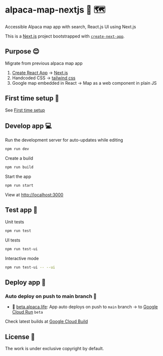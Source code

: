 # alpaca-map-nextjs 🦙 🗺

Accessible Alpaca map app with search, React.js UI using Next.js

This is a [Next.js](https://nextjs.org/) project bootstrapped with [`create-next-app`](https://github.com/vercel/next.js/tree/canary/packages/create-next-app).

## Purpose 😊

Migrate from previous alpaca map app

1. [Create React App](https://github.com/facebook/create-react-app) -> [Next.js](https://nextjs.org/)
2. Handcoded CSS -> [tailwind css](https://tailwindcss.com/)
3. Google map embedded in React -> Map as a web component in plain JS

## First time setup 🐣

See [First time setup](src/docs/README.init.md)

## Develop app 💻

Run the development server for auto-updates while editing

```bash
npm run dev
```

Create a build

```bash
npm run build
```

Start the app

```bash
npm run start
```

View at [http://localhost:3000](http://localhost:3000)

## Test app 🧪

Unit tests

```bash
npm run test
```

UI tests

```bash
npm run test-ui
```

Interactive mode

```bash
npm run test-ui -- --ui
```

## Deploy app 🤖

### Auto deploy on push to main branch 🚀

- 👾 [beta.alpaca.life](https://beta.alpaca.life): App auto deploys on push to `main` branch -> to [Google Cloud Run](https://console.cloud.google.com/run/) `beta`

Check latest builds at [Google Cloud Build](https://console.cloud.google.com/cloud-build/)

## License 📝

The work is under exclusive copyright by default.
